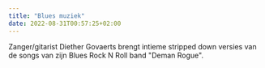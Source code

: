 ```yaml
---
title: "Blues muziek"
date: 2022-08-31T00:57:25+02:00
---
```


Zanger/gitarist Diether Govaerts brengt intieme stripped down versies van de
songs van zijn Blues Rock N Roll band "Deman Rogue".
<!--more-->


